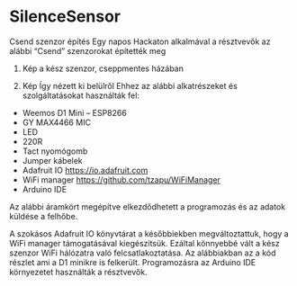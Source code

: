 # SilenceSensor
Csend szenzor építés
Egy napos Hackaton alkalmával a résztvevők az alábbi “Csend” szenzorokat építették meg
 
1.	Kép a kész szenzor, cseppmentes házában
 
2.	Kép Így nézett ki belülről
Ehhez az alábbi alkatrészeket és szolgáltatásokat használták fel:
 
-	Weemos D1 Mini – ESP8266
-	GY MAX4466 MIC
-	LED
-	220R
-	Tact nyomógomb
-	Jumper kábelek
-	Adafruit IO https://io.adafruit.com
-	WiFi manager https://github.com/tzapu/WiFiManager 
-	Arduino IDE
 

Az alábbi áramkört megépítve elkezdődhetett a programozás és az adatok küldése a felhőbe.
 
A szokásos Adafruit IO könyvtárat a későbbiekben megváltoztattuk, hogy a WiFi manager támogatásával kiegészítsük. Ezáltal könnyebbé vált a kész szenzor WiFi hálózatra való felcsatlakoztatása. 
Az alábbiakban az a kód részlet ami a D1 minikre is felkerült. Programozásra az Arduino IDE környezetet használták a résztvevők.

